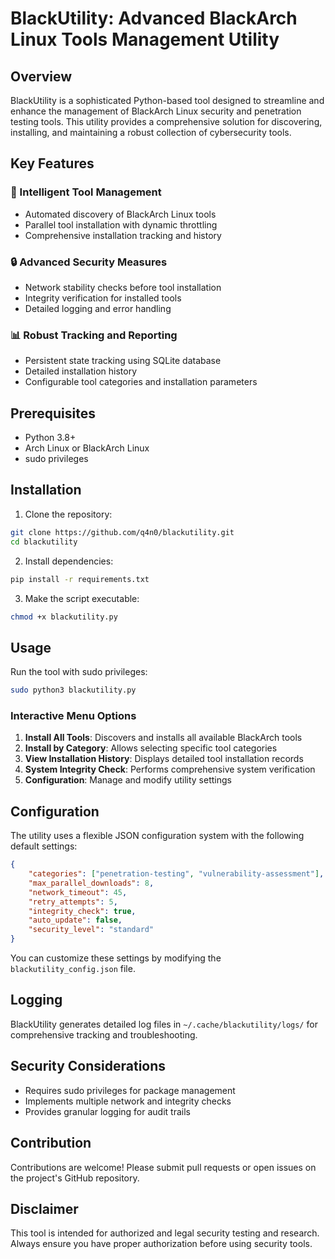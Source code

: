 # BlackUtility: Advanced BlackArch Linux Tools Management Utility

## Overview

BlackUtility is a sophisticated Python-based tool designed to streamline and enhance the management of BlackArch Linux security and penetration testing tools. This utility provides a comprehensive solution for discovering, installing, and maintaining a robust collection of cybersecurity tools.

## Key Features

### 🚀 Intelligent Tool Management
- Automated discovery of BlackArch Linux tools
- Parallel tool installation with dynamic throttling
- Comprehensive installation tracking and history

### 🔒 Advanced Security Measures
- Network stability checks before tool installation
- Integrity verification for installed tools
- Detailed logging and error handling

### 📊 Robust Tracking and Reporting
- Persistent state tracking using SQLite database
- Detailed installation history
- Configurable tool categories and installation parameters

## Prerequisites

- Python 3.8+
- Arch Linux or BlackArch Linux
- sudo privileges

## Installation

1. Clone the repository:
```bash
git clone https://github.com/q4n0/blackutility.git
cd blackutility
```

2. Install dependencies:
```bash
pip install -r requirements.txt
```

3. Make the script executable:
```bash
chmod +x blackutility.py
```

## Usage

Run the tool with sudo privileges:
```bash
sudo python3 blackutility.py
```

### Interactive Menu Options

1. **Install All Tools**: Discovers and installs all available BlackArch tools
2. **Install by Category**: Allows selecting specific tool categories
3. **View Installation History**: Displays detailed tool installation records
4. **System Integrity Check**: Performs comprehensive system verification
5. **Configuration**: Manage and modify utility settings

## Configuration

The utility uses a flexible JSON configuration system with the following default settings:

```json
{
    "categories": ["penetration-testing", "vulnerability-assessment"],
    "max_parallel_downloads": 8,
    "network_timeout": 45,
    "retry_attempts": 5,
    "integrity_check": true,
    "auto_update": false,
    "security_level": "standard"
}
```

You can customize these settings by modifying the `blackutility_config.json` file.

## Logging

BlackUtility generates detailed log files in `~/.cache/blackutility/logs/` for comprehensive tracking and troubleshooting.

## Security Considerations

- Requires sudo privileges for package management
- Implements multiple network and integrity checks
- Provides granular logging for audit trails

## Contribution

Contributions are welcome! Please submit pull requests or open issues on the project's GitHub repository.


## Disclaimer

This tool is intended for authorized and legal security testing and research. Always ensure you have proper authorization before using security tools.

